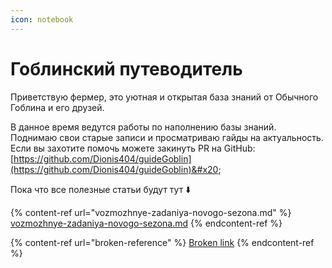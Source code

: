 ```yaml
---
icon: notebook
---
```


# Гоблинский путеводитель

Приветствую фермер, это уютная и открытая база знаний от Обычного Гоблина и его друзей.&#x20;

В данное время ведутся работы по наполнению базы знаний. \
Поднимаю свои старые записи и просматриваю гайды на актуальность. \
Если вы захотите помочь можете закинуть PR на GitHub: [https://github.com/Dionis404/guideGoblin](https://github.com/Dionis404/guideGoblin)&#x20;

Пока что все полезные статьи будут тут ⬇️

{% content-ref url="vozmozhnye-zadaniya-novogo-sezona.md" %}
[vozmozhnye-zadaniya-novogo-sezona.md](vozmozhnye-zadaniya-novogo-sezona.md)
{% endcontent-ref %}

{% content-ref url="broken-reference" %}
[Broken link](broken-reference)
{% endcontent-ref %}

